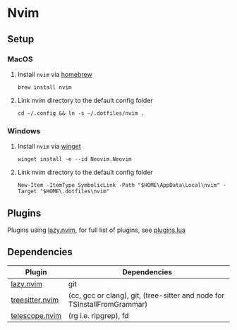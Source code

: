 # Nvim

## Setup

### MacOS

1. Install `nvim` via [homebrew](https://brew.sh)

   ```shell
   brew install nvim
   ```

2. Link nvim directory to the default config folder

   ```shell
   cd ~/.config && ln -s ~/.dotfiles/nvim .
   ```

### Windows

1. Install `nvim` via [winget](https://winget.run/)

   ```shell
   winget install -e --id Neovim.Neovim
   ```

2. Link nvim directory to the default config folder

   ```shell
   New-Item -ItemType SymbolicLink -Path "$HOME\AppData\Local\nvim" -Target "$HOME\.dotfiles\nvim"
   ```

## Plugins

Plugins using [lazy.nvim](https://github.com/folke/lazy.nvim), for full list of plugins, see [plugins.lua](./lua/user/plugins.lua)

## Dependencies

| Plugin                                                                | Dependencies                                                             |
| --------------------------------------------------------------------- | ------------------------------------------------------------------------ |
| [lazy.nvim](https://github.com/folke/lazy.nvim)                       | git                                                                      |
| [treesitter.nvim](https://github.com/nvim-treesitter/nvim-treesitter) | (cc, gcc or clang), git, (tree-sitter and node for TSInstallFromGrammar) |
| [telescope.nvim](https://github.com/nvim-telescope/telescope.nvim)    | (rg i.e. ripgrep), fd                                                    |
